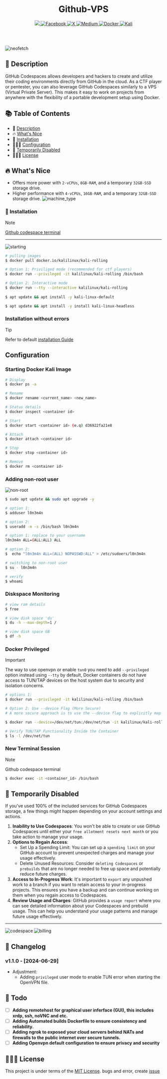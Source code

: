 <h1 align="center">
  Github-VPS
</h1>
<p align="center">
    <a href="https://visitorbadge.io/status?path=https%3A%2F%2Fgithub.com%2Fl0n3m4n%2Fgithub-vps">
    <img src="https://api.visitorbadge.io/api/visitors?path=https%3A%2F%2Fgithub.com%2Fl0n3m4n%2Fgithub-vps&label=Visitors&countColor=%2337d67a"/>
  </a>
    <a href="https://www.facebook.com/l0n3m4n">
        <img src="https://img.shields.io/badge/Facebook-%231877F2.svg?style=for-the-badge&logo=Facebook&logoColor=white" alt="Facebook">
    </a>
      <a href="https://www.twitter.com/l0n3m4n">
        <img src="https://img.shields.io/badge/Twitter-%23000000.svg?style=for-the-badge&logo=X&logoColor=white" alt="X">
    </a>
    <a href="https://medium.com/@l0n3m4n">
        <img src="https://img.shields.io/badge/Medium-12100E?style=for-the-badge&logo=medium&logoColor=white" alt="Medium">
    </a>
    <a href="https://hub.docker.com/r/kalilinux/kali-rolling">
    <img src="https://img.shields.io/badge/docker-%230db7ed.svg?style=for-the-badge&logo=docker&logoColor=white" alt="Docker">
    </a>
    <a href="https://www.kali.org/">
    <img src="https://img.shields.io/badge/Kali-268BEE?style=for-the-badge&logo=kalilinux&logoColor=white" alt="Kali">      
    </a>
</p>
<br>
<br>

![neofetch](assets/neofetch.png)

## 📜 Description 
GitHub Codespaces allows developers and hackers to create and utilize their coding environments directly from GitHub in the cloud. As a CTF player or pentester, you can also leverage GitHub Codespaces similarly to a VPS (Virtual Private Server). This makes it easy to work on projects from anywhere with the flexibility of a portable development setup using Docker.

## 📚 Table of Contents
- 📜 [Description](#-description)
- 🔥 [What's Nice](#whats-nice)
- 🐳 [Installation](#-installation)
- 🙍🏻‍♂️ [Configuration](#-configuration)
- 🚫 [Temporarily Disabled](#-temporarily-disabled)
- 👨🏾‍⚖️ [License](#-license)

 
## 🔥 What's Nice
- Offers more power with `2-vCPUs`, `8GB-RAM`, and a temporary `32GB-SSD` storage drive.
- Higher performance with `4-vCPUs`, `16GB-RAM`, and a temporary `32GB-SSD` storage drive.
![machine_type](assets/machine_type.png)

### 🐳 Installation

> [!NOTE] 
> [Github codespace terminal](https://docs.github.com/en/codespaces/developing-in-a-codespace/using-github-codespaces-with-github-cli)
---
![starting](assets/starting.png)
```bash
# pulling images 
$ docker pull docker.io/kalilinux/kali-rolling

# Option 1: Priviliged mode (recommended for ctf players)
$ docker run --privileged -it kalilinux/kali-rolling /bin/bash

# Option 2: Interactive mode
$ docker run --tty --interactive kalilinux/kali-rolling
 
$ apt update && apt install -y kali-linux-default

$ apt update && apt install -y install kali-linux-headless
```
### Installation without errors
> [!TIP]
> Refer to default [installation Guide](./assets/installation_guide/readme.md)  


## Configuration
### Starting Docker Kali Image
```bash
# Display
$ docker ps -a

# Rename 
$ docker rename <current_name> <new_name>

# Status details 
$ docker inspect <container id>

# Start 
$ docker start <container id> (e.q) d36922fa21e8

# Attach 
$ docker attach <container id>

# Stop  
$ docker stop <container id>

# Remove
$ docker rm <container id>
```

### Adding non-root user 
![non-root](assets/add_non-root_user.png)
```bash
$ sudo apt update && sudo apt upgrade -y

# option 1:
$ adduser l0n3m4n

# option 2:
$ useradd -m -s /bin/bash l0n3m4n

# option 1: replace to your username
l0n3m4n ALL=(ALL:ALL) ALL

# option 2: 
$  echo "l0n3m4n ALL=(ALL) NOPASSWD:ALL" > /etc/sudoers/l0n3m4n

# switching to non-root user
$ su - l0n3m4n

# verify
$ whoami
```

### Diskspace Monitoring 
```bash
# view ram details
$ free

# view disk space 'du'
$ du -h --max-depth=1 /

# view disk space GB
$ df -h

```

### Docker Privileged
> [!IMPORTANT]
> The way to use openvpn or enable `tun0` you need to add `--privileged` option instead using `--tty` by default, Docker containers do not have access to TUN/TAP devices on the host system due to security and isolation concerns.
```bash
# options 1:
$ docker run --privileged -it kalilinux/kali-rolling /bin/bash

# Option 2: Use --device Flag (More Secure)
# A more secure approach is to use the --device flag to explicitly map the TUN/TAP device from the host into the container. This approach is more controlled and limits access to only the necessary device.

$ docker run --device=/dev/net/tun:/dev/net/tun -it kalilinux/kali-rolling /bin/bash

# Verify TUN/TAP Functionality Inside the Container
$ ls -l /dev/net/tun
```

### New Terminal Session
> [!NOTE]
> Github codespace terminal
```bash
$ docker exec -it <container_id> /bin/bash
```

## 🚫 Temporarily Disabled 
If you've used 100% of the included services for GitHub Codespaces storage, a few things might happen depending on your account settings and actions.

1. **Inability to Use Codespaces**: You won't be able to create or use GitHub Codespaces until either your `free allotment resets next month` or you take action to manage your usage.
2. **Options to Regain Access**:
    - Set Up a Spending Limit: You can set up a `spending limit` on your GitHub account to prevent unexpected charges and manage your usage effectively.
    - Delete Unused Resources: Consider `deleting Codespaces` or `prebuilds` that are no longer needed to free up space and potentially reduce future charges.
3. **Access to In-Progress Work**: It's important to `export` any unpushed work to a branch if you want to retain access to your in-progress projects. This ensures you have a backup and can continue working on them when you regain access to Codespaces.
4. **Review Usage and Charges**: GitHub provides a `usage report` where you can see detailed information about your Codespaces and prebuild usage. This can help you understand your usage patterns and manage future usage effectively.
---
![codespace](assets/codespace.png)
![billing](assets/billing.png)

## 🔄 Changelog
### v1.1.0 - [2024-06-29]
- Adjustment:
    - Adding `privileged` user mode to enable TUN error when starting the OpenVPN file.
      
## 📝 Todo
- [ ] **Adding remotehost for graphical user inferface (GUI), this includes xrdp, ssh, noVNC and etc.**
- [ ] **Adding Automated builds Dockerfile to ensure consistency and reliability.**
- [ ] **Adding ngrok to exposed your cloud servers behind NATs and firewalls to the public internet over secure tunnels.**
- [ ] **Adding Openvpn default configuration to ensure privacy and security**

## 👨🏾‍⚖️ License
This project is under terms of the [MIT License](LICENSE). bugs and error, create [issue](https://github.com/l0n3m4n/github-vps/issues/new)
